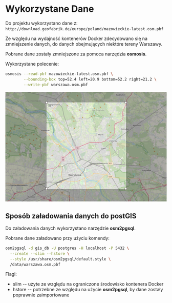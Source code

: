 # Wykorzystane Dane
Do projektu wykorzystano dane z: `http://download.geofabrik.de/europe/poland/mazowieckie-latest.osm.pbf`

Ze względu na wydajność kontenerów Docker zdecydowano się na zmniejszenie danych, do danych obejmujących niektóre tereny Warszawy.

Pobrane dane zostały zmniejszone za pomoca narzędzia **osmosis**. 

Wykorzystane polecenie:
```bash
osmosis --read-pbf mazowieckie-latest.osm.pbf \
        --bounding-box top=52.4 left=20.9 bottom=52.2 right=21.2 \
        --write-pbf warszawa.osm.pbf
```
![Podgląd wybranego obszaru](./img/data-area.png)


## Sposób załadowania danych do postGIS
Do załadowania danych wykorzystano narzędzie **osm2pgsql**. 

Pobrane dane załadowano przy użyciu komendy:
```bash
osm2pgsql -d gis_db -U postgres -H localhost -P 5432 \
  --create --slim --hstore \
  --style /usr/share/osm2pgsql/default.style \
  /data/warszawa.osm.pbf
```
Flagi:
* slim -- użyte ze względu na ograniczone środowisko kontenera Docker
* hstore -- potrzebne ze względu na użycie **osm2pgsql**, by dane zostały poprawnie zaimportowane

